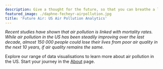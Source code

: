 ```yaml
---
description: Give a thought for the future, so that you can breathe a little easier
featured_image: ./daphne-fecheyr-airpollution.jpg
title: 'Future Air: US Air Pollution Analytics'
---
```

  
  
*Recent studies have shown that air pollution is linked with mortality rates. 
While air pollution in the US has been steadily improving over the last decade,
almost 150 000 people could lose their lives from poor air quality in the next
10 years, if air quality remains the same.*  

Explore our range of data visualisations to learn more about air pollution in 
the US. Start your journey in the [About](/about) page.